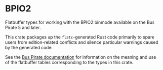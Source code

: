 # BPIO2

Flatbuffer types for working with the BPIO2 binmode available on the Bus Pirate 5 and
later.

This crate packages up the `flatc`-generated Rust code primarily to spare users from
edition-related conflicts and silence particular warnings caused by the generated
code.

See the [Bus Pirate documentation][docs] for information on the meaning and use of
the flatbuffer tables corresponding to the types in this crate.

[docs]: https://docs.buspirate.com/docs/binmode-reference/protocol-bpio2/
